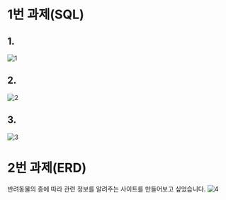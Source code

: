 # 1번 과제(SQL)
## 1.
![1](https://user-images.githubusercontent.com/80961451/117560328-e7de0600-b0c7-11eb-97f5-24afa9240566.png)
## 2.
![2](https://user-images.githubusercontent.com/80961451/117560330-e9a7c980-b0c7-11eb-9986-254176b02e6e.png)
## 3.
![3](https://user-images.githubusercontent.com/80961451/117560333-ead8f680-b0c7-11eb-8498-77e7cb23423a.png)

# 2번 과제(ERD)
반려동물의 종에 따라 관련 정보를 알려주는 사이트를 만들어보고 싶었습니다.
![4](https://user-images.githubusercontent.com/80961451/117561568-e6fea180-b0d2-11eb-8e53-8c8562cbc9cf.png)
